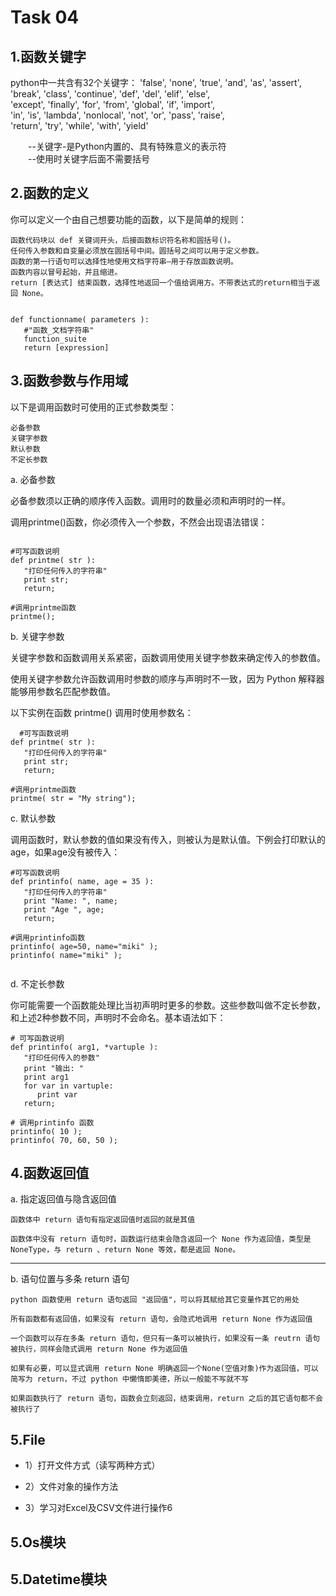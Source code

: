 Task 04
==============
1.函数关键字
--------------

python中一共含有32个关键字：
'false', 'none', 'true', 'and', 'as', 'assert',   
'break', 'class', 'continue', 'def', 'del', 'elif', 'else',   
 'except', 'finally', 'for', 'from', 'global', 'if', 'import',   
 'in', 'is', 'lambda', 'nonlocal', 'not', 'or', 'pass', 'raise',  
 'return', 'try', 'while', 'with', 'yield'

　　--关键字-是Python内置的、具有特殊意义的表示符    
　　--使用时关键字后面不需要括号    



2.函数的定义
--------------


  你可以定义一个由自己想要功能的函数，以下是简单的规则：

    函数代码块以 def 关键词开头，后接函数标识符名称和圆括号()。
    任何传入参数和自变量必须放在圆括号中间。圆括号之间可以用于定义参数。
    函数的第一行语句可以选择性地使用文档字符串—用于存放函数说明。
    函数内容以冒号起始，并且缩进。
    return [表达式] 结束函数，选择性地返回一个值给调用方。不带表达式的return相当于返回 None。


```

def functionname( parameters ):    
   #"函数_文档字符串"     
   function_suite   
   return [expression]      
```


3.函数参数与作用域
--------------

   以下是调用函数时可使用的正式参数类型：

    必备参数
    关键字参数
    默认参数
    不定长参数


a. 必备参数    

必备参数须以正确的顺序传入函数。调用时的数量必须和声明时的一样。  

调用printme()函数，你必须传入一个参数，不然会出现语法错误：  

```

#可写函数说明
def printme( str ):
   "打印任何传入的字符串"
   print str;
   return;
 
#调用printme函数
printme();
```

b. 关键字参数

关键字参数和函数调用关系紧密，函数调用使用关键字参数来确定传入的参数值。

使用关键字参数允许函数调用时参数的顺序与声明时不一致，因为 Python 解释器能够用参数名匹配参数值。

以下实例在函数 printme() 调用时使用参数名：

```
  #可写函数说明
def printme( str ):
   "打印任何传入的字符串"
   print str;
   return;
 
#调用printme函数
printme( str = "My string");
```
c. 默认参数

调用函数时，默认参数的值如果没有传入，则被认为是默认值。下例会打印默认的age，如果age没有被传入：


```
#可写函数说明
def printinfo( name, age = 35 ):
   "打印任何传入的字符串"
   print "Name: ", name;
   print "Age ", age;
   return;
 
#调用printinfo函数
printinfo( age=50, name="miki" );
printinfo( name="miki" );


```
d. 不定长参数

你可能需要一个函数能处理比当初声明时更多的参数。这些参数叫做不定长参数，和上述2种参数不同，声明时不会命名。基本语法如下：

```
# 可写函数说明
def printinfo( arg1, *vartuple ):
   "打印任何传入的参数"
   print "输出: "
   print arg1
   for var in vartuple:
      print var
   return;
 
# 调用printinfo 函数
printinfo( 10 );
printinfo( 70, 60, 50 );
```


4.函数返回值
-----


a. 指定返回值与隐含返回值

 

    函数体中 return 语句有指定返回值时返回的就是其值

    函数体中没有 return 语句时，函数运行结束会隐含返回一个 None 作为返回值，类型是 NoneType，与 return 、return None 等效，都是返回 None。
---------

b. 语句位置与多条 return 语句

 

    python 函数使用 return 语句返回 "返回值"，可以将其赋给其它变量作其它的用处

    所有函数都有返回值，如果没有 return 语句，会隐式地调用 return None 作为返回值

    一个函数可以存在多条 return 语句，但只有一条可以被执行，如果没有一条 reutrn 语句被执行，同样会隐式调用 return None 作为返回值

    如果有必要，可以显式调用 return None 明确返回一个None(空值对象)作为返回值，可以简写为 return，不过 python 中懒惰即美德，所以一般能不写就不写

    如果函数执行了 return 语句，函数会立刻返回，结束调用，return 之后的其它语句都不会被执行了




5.File
--------------
* 1）打开文件方式（读写两种方式）

* 2）文件对象的操作方法

* 3）学习对Excel及CSV文件进行操作6


5.Os模块
--------------


5.Datetime模块
--------------
